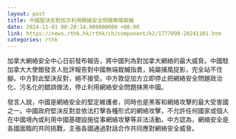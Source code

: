 ```yaml
---
layout: post
title: 中國堅決反對加方利用網絡安全問題無端栽贓
date: 2024-11-01 00:20:14.000000000 +08:00
link: https://news.rthk.hk/rthk/ch/component/k2/1777099-20241101.htm
categories: rthk
---
```


加拿大網絡安全中心日前發布報告，將中國列為對加拿大網絡的最大威脅。中國駐加拿大大使館發言人批評報告對中國無端栽贓指責，純屬捕風捉影，完全站不住腳。中方對此堅決反對，絕不接受。中方敦促加方立即停止把網絡安全問題政治化、污名化的錯誤做法，停止利用網絡安全問題抹黑中國。

發言人說，中國是網絡安全的堅定維護者，同時也是黑客和網絡攻擊的最大受害國之一。中國政府堅決反對並依法打擊各種形式的網絡攻擊，不允許任何國家或個人在中國境內或利用中國基礎設施從事網絡攻擊等非法活動。中方認為，網絡安全是各國面臨的共同挑戰，主張各國通過對話合作共同應對網絡安全威脅。
